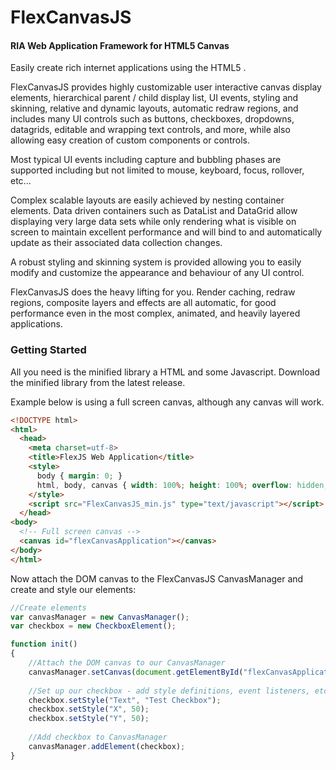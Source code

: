 # FlexCanvasJS

#### RIA Web Application Framework for HTML5 Canvas ####

Easily create rich internet applications using the HTML5 <canvas>.

FlexCanvasJS provides highly customizable user interactive canvas display elements, hierarchical parent / child display list, UI events, styling and skinning, relative and dynamic layouts, automatic redraw regions, and includes many UI controls such as buttons, checkboxes, dropdowns, datagrids, editable and wrapping text controls, and more, while also allowing easy creation of custom components or controls.

Most typical UI events including capture and bubbling phases are supported including but not limited to mouse, keyboard, focus, rollover, etc... 

Complex scalable layouts are easily achieved by nesting container elements. Data driven containers such as DataList and DataGrid allow displaying very large data sets while only rendering what is visible on screen to maintain excellent performance and will bind to and automatically update as their associated data collection changes. 

A robust styling and skinning system is provided allowing you to easily modify and customize the appearance and behaviour of any UI control. 

FlexCanvasJS does the heavy lifting for you. Render caching, redraw regions, composite layers and effects are all automatic, for good performance  even in the most complex, animated, and heavily layered applications. 

### Getting Started ###

All you need is the minified library a HTML <canvas> and some Javascript. 
Download the minified library from the latest release. 

Example below is using a full screen canvas, although any canvas will work.
  
```html
<!DOCTYPE html>
<html>
  <head>
    <meta charset=utf-8>
    <title>FlexJS Web Application</title>
    <style>
      body { margin: 0; }
      html, body, canvas { width: 100%; height: 100%; overflow: hidden; }
    </style>
    <script src="FlexCanvasJS_min.js" type="text/javascript"></script> 
  </head>
<body>
  <!-- Full screen canvas -->
  <canvas id="flexCanvasApplication"></canvas>
</body>
</html>
```
Now attach the DOM canvas to the FlexCanvasJS CanvasManager and create and style our elements:

```javascript
//Create elements
var canvasManager = new CanvasManager();
var checkbox = new CheckboxElement();

function init()
{
	//Attach the DOM canvas to our CanvasManager
	canvasManager.setCanvas(document.getElementById("flexCanvasApplication"));
	
	//Set up our checkbox - add style definitions, event listeners, etc.
	checkbox.setStyle("Text", "Test Checkbox");
	checkbox.setStyle("X", 50);
	checkbox.setStyle("Y", 50);
	
	//Add checkbox to CanvasManager
	canvasManager.addElement(checkbox);
}
```
